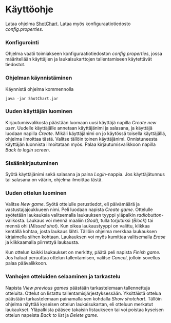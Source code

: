 # Käyttöohje

Lataa ohjelma [ShotChart](https://github.com/Deemusc/ot-harjoitustyo/releases/tag/Loppupalautus). Lataa myös konfiguraatiotiedosto *config.properties*.

### Konfigurointi

Ohjelma vaatii toimiakseen konfiguraatiotiedoston *config.properties*, jossa määritellään käyttäjien ja laukaisukarttojen tallentamiseen käytettävät tiedostot.

### Ohjelman käynnistäminen

Käynnistä ohjelma kommennolla

```java -jar ShotChart.jar```

### Uuden käyttäjän luominen

Kirjautumisvalikosta päästään luomaan uusi käyttäjä napilla *Create new user*. Uudelle käyttäjälle annetaan käyttäjänimi ja salasana, ja käyttäjä luodaan napilla *Create*.
Mikäli käyttäjänimi on jo käytössä toisella käyttäjällä, ohjelma ilmoittaa tästä. Valitse tällöin toinen käyttäjänimi. Onnistuneesta käyttäjän luonnista ilmoitataan myös.
Palaa kirjautumisvalikkoon napilla *Back to login screen*.

### Sisäänkirjautuminen

Syötä käyttäjänimi sekä salasana ja paina *Login*-nappia. Jos käyttäjätunnus tai salasana on väärin, ohjelma ilmoittaa tästä.

### Uuden ottelun luominen

Valitse *New game*. Syötä ottelulle perustiedot, eli päivämäärä ja vastustajajoukkueen nimi. Peli luodaan napista *Create game*. Ottelulle syötetään laukauksia valitsemalla
laukauksen tyyppi yläpalkin *radiobutton*-valikosta. Laukaus voi mennä maaliin (*Goal*), tulla torjutuksi (*Block*) tai mennä ohi (*Missed shot*). Kun oikea laukaustyyppi on
valittu, klikkaa kentällä kohtaa, josta laukaus lähti. Tällöin ohjelma merkkaa laukauksen kirjaimella siihen kohtaan. Laukauksen voi myös kumittaa valitsemalla *Erase* ja
klikkaamalla piirrettyä laukausta.

Kun ottelun kaikki laukaukset on merkitty, päätä peli napista *Finish game*. Jos haluat peruuttaa ottelun tallentamisen, valitse *Cancel*, jolloin sovellus palaa päävalikkoon.

### Vanhojen otteluiden selaaminen ja tarkastelu

Napista *View previous games* päästään tarkastelemaan tallennettuja otteluita. Ottelut on listattu tallentamisjärjestyksessään. Yksittäistä ottelua päästään tarkastelemaan
painamalla sen kohdalla *Show shotchart*. Tällöin ohjelma näyttää kyseisen ottelun laukaisukartan, eli otteluun merkatut laukaukset. Yläpalkista pääsee takaisin listaukseen tai
voi poistaa kyseisen ottelun napeista *Back to list* ja *Delete game*.
